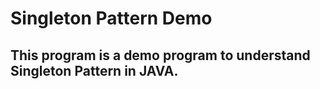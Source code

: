 # Singleton Pattern Demo
This program is a demo program to understand Singleton Pattern in JAVA.
---